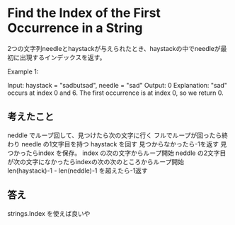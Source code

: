 #  Find the Index of the First Occurrence in a String

2つの文字列needleとhaystackが与えられたとき、haystackの中でneedleが最初に出現するインデックスを返す。

Example 1:

Input: haystack = "sadbutsad", needle = "sad"
Output: 0
Explanation: "sad" occurs at index 0 and 6.
The first occurrence is at index 0, so we return 0.

## 考えたこと
neddle でループ回して、見つけたら次の文字に行く
フルでループが回ったら終わり
needle の1文字目を持つ
haystack を回す
見つからなかったら-1を返す
見つかったらindex を保存。
index の次の文字からループ開始
neddle の2文字目が次の文字になかったらindexの次の次のところからループ開始
len(haystack)-1 - len(neddle)-1 を超えたら-1返す 

## 答え
strings.Index を使えば良いや
